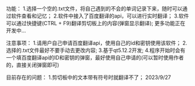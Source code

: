功能：
    1.选择一个空的.txt文件，将自己遇到的不会的单词记录下来，随时可以通过软件查看和记忆；
    2.软件中接入了百度翻译的api，可以进行实时翻译；
    3.软件可以通过快捷键(CTRL + F9)翻译剪切板上的内容(弹窗显示翻译);
    更多功能正在开发中...

注意事项：
    1.请用户自己申请百度翻译api，使用自己的id和密钥使用该软件；
    2.选择的.txt文件最好不要手动去更改内容;
    3.基于qt5.12.2开发;
    4.程序开始时会有一个填百度翻译api的ID和密钥的弹窗，最好使用自己申请的(可以暂时使用作者的，直接关闭弹窗即可)

目前存在的问题：
    1.剪切板中的文本带有符号时就翻译不了； 2023/9/27
